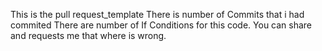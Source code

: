 This is the pull request_template
There is number of Commits that i had commited
There are number of If Conditions for this code.
You can share and requests me that where is wrong.
